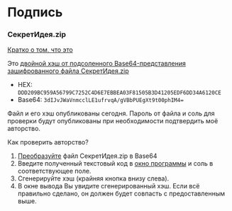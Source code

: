 # Подпись

### СекретИдея.zip

[Кратко о том, что это](https://vk.com/wall-64779227_7108?reply=7126)

Это [двойной хэш от подсоленного Base64-представления зашифрованного файла СекретИдея.zip](https://vk.com/wall599068_6056) 

* HEX: ``` DDD209BC959A56799C7252C4D6E7EBBEA03F81505B3D41205EDF6DD34A6120CE ```
* Base64: ``` 3dIJvJWaVnmcclLE1ufrvqA/gVBbPUEgXt9t00phIM4= ```

Файл и его хэш опубликованы сегодня.
Пароль от файла и соль для проверки будут опубликованы при необходимости подтвердить моё авторство.

Как проверить авторство? 
 1. [Преобразуйте](https://base64.guru/converter/encode/file) файл СекретИдея.zip в Base64
 2. Введите полученный текстовый код в [окно программы](https://github.com/1spb-org/hash-it) и соль в соответствующее поле.
 3. Сгенерируйте хэш (крайняя кнопка внизу слева).
 4. В окне вывода Вы увидите сгенерированный хэш. Если всё правильно сделано, он должен будет совпасть с предоставленным выше.
